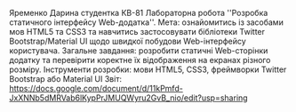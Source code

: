Яременко Дарина студентка КВ-81 Лабораторна робота ''Розробка статичного інтерфейсу Web-додатка''. Мета: ознайомитись із засобами мов HTML5 та CSS3 та навчитись застосовувати бібліотеки Twitter Bootstrap/Material UI щодо швидкої побудови Web-інтерфейсу користувача. Загальне завдання: розробити статичні Web-сторінки додатку та перевірити коректне їх відображення на екранах різного розміру. Інструменти розробки: мови HTML5, CSS3, фреймворки Twitter Bootstrap або Material UI Звіт: https://docs.google.com/document/d/11kPmfd-JxXNNb5dMRVab6lKypPrJMUQWyru2GvB_nio/edit?usp=sharing
